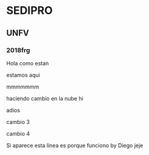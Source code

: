 # SEDIPRO

## UNFV

### 2018frg

Hola como estan  

estamos aqui 

mmmmmmm


haciendo cambio en la nube
hi

adios

cambio 3


cambio 4

Si aparece esta linea es porque funciono by Diego jeje
